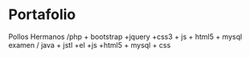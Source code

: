 # Portafolio
Pollos Hermanos /php + bootstrap +jquery +css3 + js + html5 + mysql
examen / java + jstl +el +js +html5 + mysql + css
